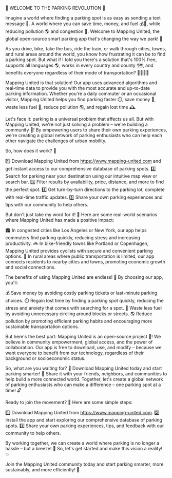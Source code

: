 🚨 WELCOME TO THE PARKING REVOLUTION 🚨

Imagine a world where finding a parking spot is as easy as sending a text message 📱. A world where you can save time, money, and fuel 💰🔋, while reducing pollution 🌎 and congestion 🚌. Welcome to Mapping United, the global open-source smart parking app that's changing the way we park! 🚀

As you drive, bike, take the bus, ride the train, or walk through cities, towns, and rural areas around the world, you know how frustrating it can be to find a parking spot. But what if I told you there's a solution that's 100% free, supports all languages 🌎, works in every country and county 🗺️, and benefits everyone regardless of their mode of transportation? 🚴‍♀️🚌💨

Mapping United is that solution! Our app uses advanced algorithms and real-time data to provide you with the most accurate and up-to-date parking information. Whether you're a daily commuter or an occasional visitor, Mapping United helps you find parking faster ⏱️, save money 💸, waste less fuel 🔋, reduce pollution 🌎, and regain lost time 🕰️.

Let's face it: parking is a universal problem that affects us all. But with Mapping United, we're not just solving a problem – we're building a community 🤝! By empowering users to share their own parking experiences, we're creating a global network of parking enthusiasts who can help each other navigate the challenges of urban mobility.

So, how does it work? 🤔

1️⃣ Download Mapping United from https://www.mapping-united.com and get instant access to our comprehensive database of parking spots.
2️⃣ Search for parking near your destination using our intuitive map view or search bar.
3️⃣ Filter results by availability, price, distance, and more to find the perfect spot.
4️⃣ Get turn-by-turn directions to the parking lot, complete with real-time traffic updates.
5️⃣ Share your own parking experiences and tips with our community to help others.

But don't just take my word for it! 🤔 Here are some real-world scenarios where Mapping United has made a positive impact:

🏙️ In congested cities like Los Angeles or New York, our app helps commuters find parking quickly, reducing stress and increasing productivity.
🚲 In bike-friendly towns like Portland or Copenhagen, Mapping United provides cyclists with secure and convenient parking options.
🚌 In rural areas where public transportation is limited, our app connects residents to nearby cities and towns, promoting economic growth and social connections.

The benefits of using Mapping United are endless! 🌟 By choosing our app, you'll:

💰 Save money by avoiding costly parking tickets or last-minute parking choices.
⏱️ Regain lost time by finding a parking spot quickly, reducing the stress and anxiety that comes with searching for a spot.
🔋 Waste less fuel by avoiding unnecessary circling around blocks or streets.
🌎 Reduce pollution by promoting efficient parking habits and encouraging more sustainable transportation options.

But here's the best part: Mapping United is an open-source project 🤝! We believe in community empowerment, global access, and the power of collaboration. Our app is free to download, use, and modify – because we want everyone to benefit from our technology, regardless of their background or socioeconomic status.

So, what are you waiting for? 🎉 Download Mapping United today and start parking smarter! 🚀 Share it with your friends, neighbors, and communities to help build a more connected world. Together, let's create a global network of parking enthusiasts who can make a difference – one parking spot at a time! 🔓

Ready to join the movement? 💪 Here are some simple steps:

1️⃣ Download Mapping United from https://www.mapping-united.com.
2️⃣ Install the app and start exploring our comprehensive database of parking spots.
3️⃣ Share your own parking experiences, tips, and feedback with our community to help others.

By working together, we can create a world where parking is no longer a hassle – but a breeze! 🌴 So, let's get started and make this vision a reality! 💥

Join the Mapping United community today and start parking smarter, more sustainably, and more efficiently! 🚀